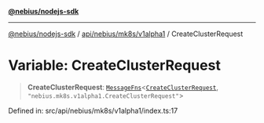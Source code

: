 [**@nebius/nodejs-sdk**](../../../../../README.md)

---

[@nebius/nodejs-sdk](../../../../../README.md) / [api/nebius/mk8s/v1alpha1](../README.md) / CreateClusterRequest

# Variable: CreateClusterRequest

> **CreateClusterRequest**: [`MessageFns`](../../../../../runtime/protos/core/interfaces/MessageFns.md)\<[`CreateClusterRequest`](../interfaces/CreateClusterRequest.md), `"nebius.mk8s.v1alpha1.CreateClusterRequest"`\>

Defined in: src/api/nebius/mk8s/v1alpha1/index.ts:17
